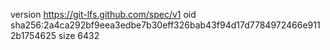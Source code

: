 version https://git-lfs.github.com/spec/v1
oid sha256:2a4ca292bf9eea3edbe7b30eff326bab43f94d17d7784972466e9112b1754625
size 6432
